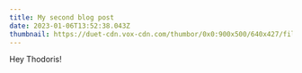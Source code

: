```yaml
---
title: My second blog post
date: 2023-01-06T13:52:38.043Z
thumbnail: https://duet-cdn.vox-cdn.com/thumbor/0x0:900x500/640x427/filters:focal(450x250:451x251):format(webp)/cdn.vox-cdn.com/uploads/chorus_asset/file/6438793/this-is-fine.jpg
---
```

Hey Thodoris!